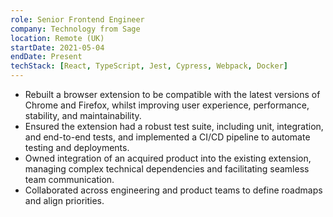 ```yaml
---
role: Senior Frontend Engineer
company: Technology from Sage
location: Remote (UK)
startDate: 2021-05-04
endDate: Present
techStack: [React, TypeScript, Jest, Cypress, Webpack, Docker]
---
```

- Rebuilt a browser extension to be compatible with the latest versions of Chrome and Firefox, whilst improving user experience, performance, stability, and maintainability.
- Ensured the extension had a robust test suite, including unit, integration, and end-to-end tests, and implemented a CI/CD pipeline to automate testing and deployments.
- Owned integration of an acquired product into the existing extension, managing complex technical dependencies and facilitating seamless team communication.
- Collaborated across engineering and product teams to define roadmaps and align priorities.